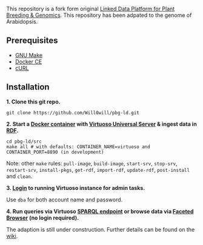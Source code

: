 This repository is a fork form original [Linked Data Platform for Plant Breeding & Genomics](https://github.com/candYgene/pbg-ld). This repository has been adpated to the genome of Arabidopsis.  


## Prerequisites
- [GNU Make](https://www.gnu.org/software/make/)
- [Docker CE](https://docs.docker.com/install/)
- [cURL](https://curl.haxx.se/)

## Installation

**1. Clone this git repo.**

`git clone https://github.com/Will0will/pbg-ld.git`

**2. Start a [Docker container](https://hub.docker.com/r/candygene/docker-virtuoso/) with [Virtuoso Universal Server](http://virtuoso.openlinksw.com/) & ingest data in [RDF](https://www.w3.org/RDF/).**

```
cd pbg-ld/src
make all # with defaults: CONTAINER_NAME=virtuoso and CONTAINER_PORT=8890 (in development)
```

Note: other `make` rules: `pull-image`, `build-image`, `start-srv`, `stop-srv`, `restart-srv`, `install-pkgs`, `get-rdf`, `import-rdf`, `update-rdf`, `post-install` and `clean`.

**3. [Login](http://localhost:8890/conductor) to running Virtuoso instance for admin tasks.**

Use `dba` for both account name and password.

**4. Run queries via Virtuoso [SPARQL endpoint](http://localhost:8890/sparql) or browse data via [Faceted Browser](http://localhost:8890/fct/) (no login required).**

The adaption is still under construction. Further details can be found on the [wiki](../../wiki).
